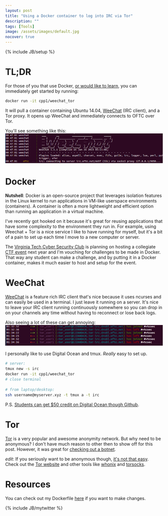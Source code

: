 ```yaml
---
layout: post
title: "Using a Docker container to log into IRC via Tor"
description: ""
tags: [Tools]
image: /assets/images/default.jpg
nocover: true
---
```

{% include JB/setup %}

TL;DR
=====
For those of you that use Docker, [or would like to learn](https://docs.docker.com/linux/started/),
you can immediately get started by running:

```bash
docker run -it cpp1/weechat_tor
```

It will pull a container containing Ubuntu 14.04, [WeeChat](https://weechat.org/) (IRC client), and a Tor proxy.
It opens up WeeChat and immediately connects to OFTC over Tor.

You'll see something like this:
![](/assets/images/irc/weechat_connect.png "IRC over Tor with Weechat")

Docker
======
**Nutshell**: Docker is an open-source project that leverages isolation features in the Linux kernel to run
applications in VM-like userspace environments (containers).  A container is often a more lightweight and
efficient option than running an application in a virtual machine.

I've recently got hooked on it because it's great for reusing applications that have some complexity
to the environment they run in.  For example, using Weechat + Tor is a nice service I like to have running
for myself, but it's a bit of a pain to set up each time I move to a new computer or server.

The [Virginia Tech Cyber Security Club](http://vtcsec.org/) is planning on hosting a collegiate 
[CTF event](http://conorpp.com/blog/how-to-fix-a-corrupted-file-by-brute-force/#the-challenge) next year
and I'm vouching for challenges to be made in Docker.  That way any student can make a challenge, and by
putting it in a Docker container, makes it much easier to host and setup for the event.

WeeChat
=======
[WeeChat](https://weechat.org/) is a feature rich IRC client that's nice because it uses ncurses and can easily be used in a terminal.
I just leave it running on a server.  It's nice to leave your IRC client running continuously somewhere so you can drop in on your channels
any time without having to reconnect or lose back logs.

Also seeing a lot of these can get annoying:
![](/assets/images/irc/disconnect.png "Damn it get your set up right")

I personally like to use Digital Ocean and tmux.  *Really* easy to set up.

```bash
# server:
tmux new -s irc
docker run -it cpp1/weechat_tor
# close terminal

# from laptop/desktop:
ssh username@myserver.xyz -t tmux a -t irc
```
P.S. [Students can get $50 credit on Digital Ocean though Github](https://education.github.com/pack).

Tor
===
[Tor](https://www.torproject.org/) is a very popular and awesome anonymity network.
But why need to be anonymous?  I don't have much reason to other then to show off for this post.  However,
it was great for [checking out a botnet](http://conorpp.com/blog/a-close-look-at-an-operating-botnet/).

*edit*:
If you seriously want to be anonymous though, [it's not that easy](https://en.wikipedia.org/wiki/Tor_%28anonymity_network%29#Weaknesses).
Check out the [Tor website](https://www.torproject.org/about/overview) and other tools like [whonix](https://www.whonix.org/) and [torsocks](https://github.com/dgoulet/torsocks/).

Resources
===============
You can check out my Dockerfile [here](https://github.com/conorpp/Dockerfiles/tree/master/Weechat_Tor) if you want to make changes.




{% include JB/mytwitter %}
